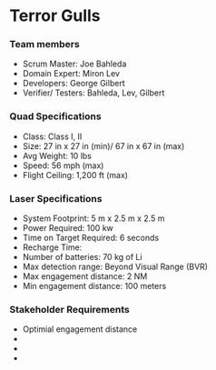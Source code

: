 # Terror Gulls

### Team members
- Scrum Master: Joe Bahleda
- Domain Expert: Miron Lev
- Developers: George Gilbert
- Verifier/ Testers: Bahleda, Lev, Gilbert

### Quad Specifications
- Class: Class I, II
- Size: 27 in x 27 in (min)/ 67 in x 67 in (max)
- Avg Weight: 10 lbs
- Speed: 56 mph (max)
- Flight Ceiling: 1,200 ft (max)

### Laser Specifications
- System Footprint: 5 m x 2.5 m x 2.5 m
- Power Required: 100 kw 
- Time on Target Required: 6 seconds
- Recharge Time:
- Number of batteries: 70 kg of Li
- Max detection range: Beyond Visual Range (BVR)
- Max engagement distance: 2 NM
- Min engagement distance: 100 meters

### Stakeholder Requirements
- Optimial engagement distance
- 
-
-
